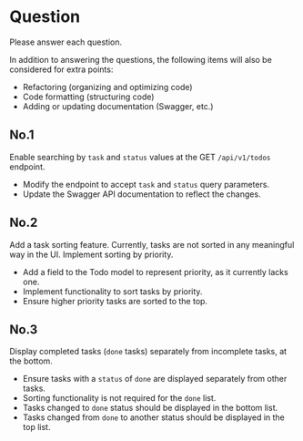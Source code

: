 # Question

Please answer each question.

In addition to answering the questions, the following items will also be considered for extra points:

- Refactoring (organizing and optimizing code)
- Code formatting (structuring code)
- Adding or updating documentation (Swagger, etc.)

## No.1

Enable searching by `task` and `status` values at the GET `/api/v1/todos` endpoint.

- Modify the endpoint to accept `task` and `status` query parameters.
- Update the Swagger API documentation to reflect the changes.

## No.2

Add a task sorting feature. Currently, tasks are not sorted in any meaningful way in the UI. Implement sorting by priority.

- Add a field to the Todo model to represent priority, as it currently lacks one.
- Implement functionality to sort tasks by priority.
- Ensure higher priority tasks are sorted to the top.

## No.3

Display completed tasks (`done` tasks) separately from incomplete tasks, at the bottom.

- Ensure tasks with a `status` of `done` are displayed separately from other tasks.
- Sorting functionality is not required for the `done` list.
- Tasks changed to `done` status should be displayed in the bottom list.
- Tasks changed from `done` to another status should be displayed in the top list.
